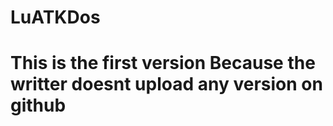 # LuATKDos
<h1>This is the first version Because the writter doesnt upload any version on github</h1>
